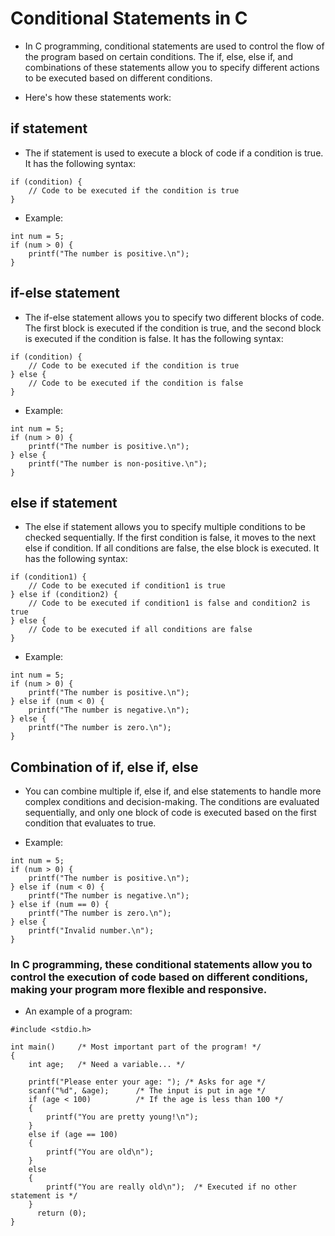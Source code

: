 # Conditional Statements in C
* In C programming, conditional statements are used to control the flow of the program based on certain conditions. The if, else, else if, and combinations of these statements allow you to specify different actions to be executed based on different conditions. 

* Here's how these statements work:

## if statement
* The if statement is used to execute a block of code if a condition is true. It has the following syntax:
~~~~
if (condition) {
    // Code to be executed if the condition is true
}
~~~~

* Example:
~~~~
int num = 5;
if (num > 0) {
    printf("The number is positive.\n");
}
~~~~

## if-else statement
* The if-else statement allows you to specify two different blocks of code. The first block is executed if the condition is true, and the second block is executed if the condition is false. It has the following syntax:
~~~~
if (condition) {
    // Code to be executed if the condition is true
} else {
    // Code to be executed if the condition is false
}
~~~~

* Example:
~~~~
int num = 5;
if (num > 0) {
    printf("The number is positive.\n");
} else {
    printf("The number is non-positive.\n");
}
~~~~

## else if statement
* The else if statement allows you to specify multiple conditions to be checked sequentially. If the first condition is false, it moves to the next else if condition. If all conditions are false, the else block is executed. It has the following syntax:
~~~~
if (condition1) {
    // Code to be executed if condition1 is true
} else if (condition2) {
    // Code to be executed if condition1 is false and condition2 is true
} else {
    // Code to be executed if all conditions are false
}
~~~~

* Example:
~~~~
int num = 5;
if (num > 0) {
    printf("The number is positive.\n");
} else if (num < 0) {
    printf("The number is negative.\n");
} else {
    printf("The number is zero.\n");
}
~~~~

## Combination of if, else if, else
* You can combine multiple if, else if, and else statements to handle more complex conditions and decision-making. The conditions are evaluated sequentially, and only one block of code is executed based on the first condition that evaluates to true.

* Example:
~~~~
int num = 5;
if (num > 0) {
    printf("The number is positive.\n");
} else if (num < 0) {
    printf("The number is negative.\n");
} else if (num == 0) {
    printf("The number is zero.\n");
} else {
    printf("Invalid number.\n");
}
~~~~

### In C programming, these conditional statements allow you to control the execution of code based on different conditions, making your program more flexible and responsive.

* An example of a program:
~~~~
#include <stdio.h> 

int main()     /* Most important part of the program! */
{
	int age;   /* Need a variable... */
	
	printf("Please enter your age: "); /* Asks for age */
	scanf("%d", &age); 		/* The input is put in age */
	if (age < 100) 			/* If the age is less than 100 */
	{
		printf("You are pretty young!\n");
	}
	else if (age == 100)
	{
		printf("You are old\n");
	}
	else
	{
		printf("You are really old\n");  /* Executed if no other statement is */
	}
      return (0);
}
~~~~
